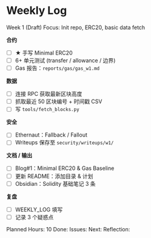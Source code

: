 # Weekly Log
Week 1 (Draft)
Focus: Init repo, ERC20, basic data fetch

**合约**
- [ ] ★ 手写 Minimal ERC20
- [ ] 6+ 单元测试 (transfer / allowance / 边界)
- [ ] Gas 报告：`reports/gas/gas_w1.md`

**数据**
- [ ] 连接 RPC 获取最新区块高度
- [ ] 抓取最近 50 区块编号 + 时间戳 CSV
- [ ] 写 `tools/fetch_blocks.py`

**安全**
- [ ] Ethernaut：Fallback / Fallout
- [ ] Writeups 保存至 `security/writeups/w1/`

**文档 / 输出**
- [ ] Blog#1：Minimal ERC20 & Gas Baseline
- [ ] 更新 README：添加目录 & 计划
- [ ] Obsidian：Solidity 基础笔记 3 条

**复盘**
- [ ] WEEKLY_LOG 填写
- [ ] 记录 3 个疑惑点

Planned Hours: 10
Done:
Issues:
Next:
Reflection: